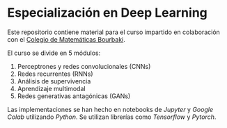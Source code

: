 # Especialización en Deep Learning
Este repositorio contiene material para el curso impartido en colaboración con el [Colegio de Matemáticas Bourbaki](https://www.colegio-bourbaki.com/).

El curso se divide en 5 módulos:
1. Perceptrones y redes convolucionales (CNNs)
2. Redes recurrentes (RNNs)
3. Análisis de supervivencia
4. Aprendizaje multimodal 
5. Redes generativas antagónicas (GANs)

Las implementaciones se han hecho en notebooks de *Jupyter* y *Google Colab* utilizando *Python*. Se utilizan librerías como *Tensorflow* y *Pytorch*.
